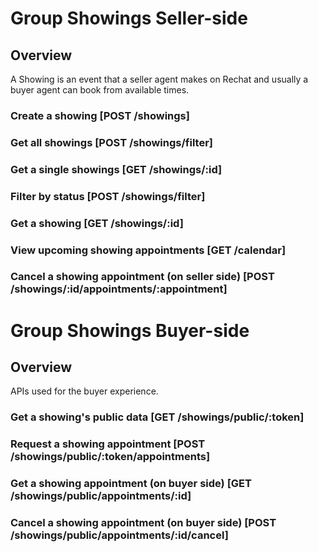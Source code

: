 # Group Showings Seller-side

## Overview
A Showing is an event that a seller agent makes on Rechat and usually a buyer
agent can book from available times.

### Create a showing [POST /showings]
<!-- include(tests/showing/create.md) -->

### Get all showings [POST /showings/filter]
<!-- include(tests/showing/filter.md) -->

### Get a single showings [GET /showings/:id]
<!-- include(tests/showing/getShowing.md) -->

### Filter by status [POST /showings/filter]
<!-- include(tests/showing/filterByStatus.md) -->

### Get a showing [GET /showings/:id]
<!-- include(tests/showing/create.md) -->

### View upcoming showing appointments [GET /calendar]
<!-- include(tests/showing/upcomingAppointments.md) -->

### Cancel a showing appointment (on seller side) [POST /showings/:id/appointments/:appointment]
<!-- include(tests/showing/sellerAgentCancelAppointment.md) -->

# Group Showings Buyer-side

## Overview
APIs used for the buyer experience.

### Get a showing's public data [GET /showings/public/:token]
<!-- include(tests/showing/getShowingPublic.md) -->

### Request a showing appointment [POST /showings/public/:token/appointments]
<!-- include(tests/showing/requestAppointment.md) -->

### Get a showing appointment (on buyer side) [GET /showings/public/appointments/:id]
<!-- include(tests/showing/buyerAgentGetAppointment.md) -->

### Cancel a showing appointment (on buyer side) [POST /showings/public/appointments/:id/cancel]
<!-- include(tests/showing/buyerAgentCancelAppointment.md) -->

